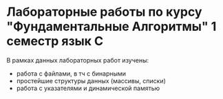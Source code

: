 # Лабораторные работы по курсу "Фундаментальные Алгоритмы" 1 семестр язык C
В рамках данных лабораторных работ изучены:
* работа с файлами, в тч с бинарными
* простейшие структуры данных (массивы, списки)
* работа с указателями и динамической памятью  
